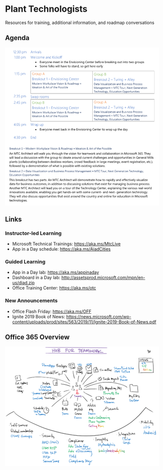 # Plant Technologists
Resources for training, additional information, and roadmap conversations

## Agenda
![Agenda](Images/Agenda.png)

## Links
### Instructor-led Learning
- Microsoft Technical Trainings: https://aka.ms/MtcLive
- App in a Day schedule: https://aka.ms/AiadCities
### Guided Learning
- App in a Day lab: https://aka.ms/appinaday
- Dashboard in a Day lab: http://assetsprod.microsoft.com/mpn/en-us/diad.zip
- Office Training Center: https://aka.ms/otc
### New Announcements
- Office Flash Friday: https://aka.ms/OFF
- Ignite 2019 Book of News: https://news.microsoft.com/wp-content/uploads/prod/sites/563/2019/11/Ignite-2019-Book-of-News.pdf

## Office 365 Overview
![Hub for Teamwork Diagram](Images/TeamworkProductsWhiteboard.png)
